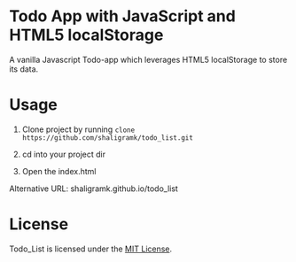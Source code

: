 Todo App with JavaScript and HTML5 localStorage
==========

A vanilla Javascript Todo-app which leverages HTML5 localStorage to store its data. 

Usage
====================
1. Clone project by running
	`clone https://github.com/shaligramk/todo_list.git`

2. cd into your project dir

3. Open the index.html 

Alternative URL: shaligramk.github.io/todo_list

License
====================
Todo_List is licensed under the [MIT License](http://opensource.org/licenses/MIT).
